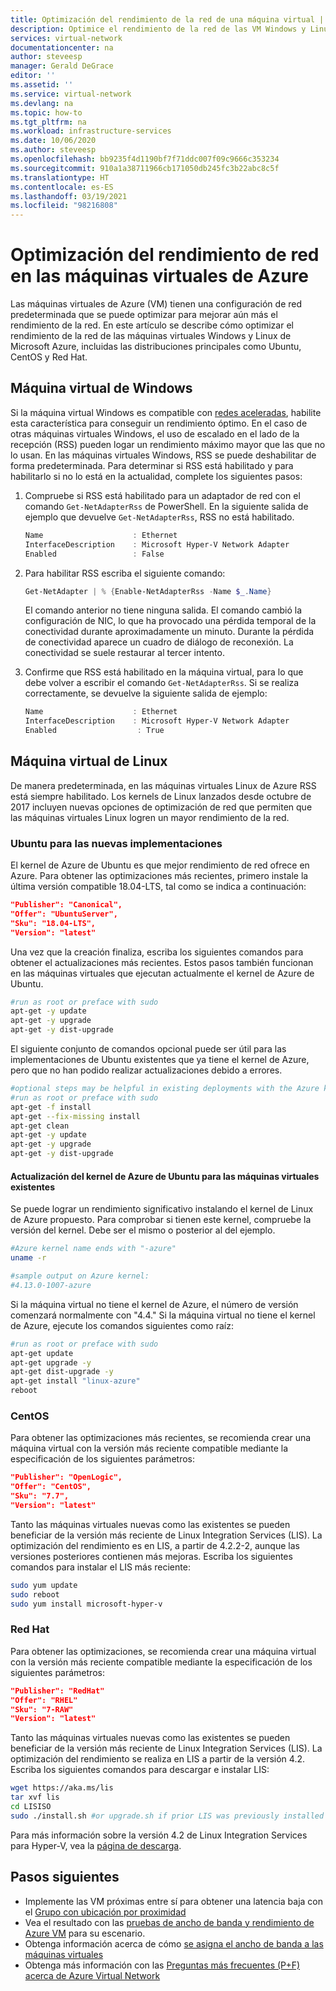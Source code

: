 ```yaml
---
title: Optimización del rendimiento de la red de una máquina virtual | Microsoft Docs
description: Optimice el rendimiento de la red de las VM Windows y Linux de Microsoft Azure, incluidas las distribuciones principales, como Ubuntu, CentOS y Red Hat.
services: virtual-network
documentationcenter: na
author: steveesp
manager: Gerald DeGrace
editor: ''
ms.assetid: ''
ms.service: virtual-network
ms.devlang: na
ms.topic: how-to
ms.tgt_pltfrm: na
ms.workload: infrastructure-services
ms.date: 10/06/2020
ms.author: steveesp
ms.openlocfilehash: bb9235f4d1190bf7f71ddc007f09c9666c353234
ms.sourcegitcommit: 910a1a38711966cb171050db245fc3b22abc8c5f
ms.translationtype: HT
ms.contentlocale: es-ES
ms.lasthandoff: 03/19/2021
ms.locfileid: "98216808"
---
```

# <a name="optimize-network-throughput-for-azure-virtual-machines"></a>Optimización del rendimiento de red en las máquinas virtuales de Azure

Las máquinas virtuales de Azure (VM) tienen una configuración de red predeterminada que se puede optimizar para mejorar aún más el rendimiento de la red. En este artículo se describe cómo optimizar el rendimiento de la red de las máquinas virtuales Windows y Linux de Microsoft Azure, incluidas las distribuciones principales como Ubuntu, CentOS y Red Hat.

## <a name="windows-vm"></a>Máquina virtual de Windows

Si la máquina virtual Windows es compatible con [redes aceleradas](create-vm-accelerated-networking-powershell.md), habilite esta característica para conseguir un rendimiento óptimo. En el caso de otras máquinas virtuales Windows, el uso de escalado en el lado de la recepción (RSS) pueden logar un rendimiento máximo mayor que las que no lo usan. En las máquinas virtuales Windows, RSS se puede deshabilitar de forma predeterminada. Para determinar si RSS está habilitado y para habilitarlo si no lo está en la actualidad, complete los siguientes pasos:

1. Compruebe si RSS está habilitado para un adaptador de red con el comando `Get-NetAdapterRss` de PowerShell. En la siguiente salida de ejemplo que devuelve `Get-NetAdapterRss`, RSS no está habilitado.

    ```powershell
    Name                    : Ethernet
    InterfaceDescription    : Microsoft Hyper-V Network Adapter
    Enabled                 : False
    ```
2. Para habilitar RSS escriba el siguiente comando:

    ```powershell
    Get-NetAdapter | % {Enable-NetAdapterRss -Name $_.Name}
    ```
    El comando anterior no tiene ninguna salida. El comando cambió la configuración de NIC, lo que ha provocado una pérdida temporal de la conectividad durante aproximadamente un minuto. Durante la pérdida de conectividad aparece un cuadro de diálogo de reconexión. La conectividad se suele restaurar al tercer intento.
3. Confirme que RSS está habilitado en la máquina virtual, para lo que debe volver a escribir el comando `Get-NetAdapterRss`. Si se realiza correctamente, se devuelve la siguiente salida de ejemplo:

    ```powershell
    Name                    : Ethernet
    InterfaceDescription    : Microsoft Hyper-V Network Adapter
    Enabled                  : True
    ```

## <a name="linux-vm"></a>Máquina virtual de Linux

De manera predeterminada, en las máquinas virtuales Linux de Azure RSS está siempre habilitado. Los kernels de Linux lanzados desde octubre de 2017 incluyen nuevas opciones de optimización de red que permiten que las máquinas virtuales Linux logren un mayor rendimiento de la red.

### <a name="ubuntu-for-new-deployments"></a>Ubuntu para las nuevas implementaciones

El kernel de Azure de Ubuntu es que mejor rendimiento de red ofrece en Azure. Para obtener las optimizaciones más recientes, primero instale la última versión compatible 18.04-LTS, tal como se indica a continuación:

```json
"Publisher": "Canonical",
"Offer": "UbuntuServer",
"Sku": "18.04-LTS",
"Version": "latest"
```

Una vez que la creación finaliza, escriba los siguientes comandos para obtener el actualizaciones más recientes. Estos pasos también funcionan en las máquinas virtuales que ejecutan actualmente el kernel de Azure de Ubuntu.

```bash
#run as root or preface with sudo
apt-get -y update
apt-get -y upgrade
apt-get -y dist-upgrade
```

El siguiente conjunto de comandos opcional puede ser útil para las implementaciones de Ubuntu existentes que ya tiene el kernel de Azure, pero que no han podido realizar actualizaciones debido a errores.

```bash
#optional steps may be helpful in existing deployments with the Azure kernel
#run as root or preface with sudo
apt-get -f install
apt-get --fix-missing install
apt-get clean
apt-get -y update
apt-get -y upgrade
apt-get -y dist-upgrade
```

#### <a name="ubuntu-azure-kernel-upgrade-for-existing-vms"></a>Actualización del kernel de Azure de Ubuntu para las máquinas virtuales existentes

Se puede lograr un rendimiento significativo instalando el kernel de Linux de Azure propuesto. Para comprobar si tienen este kernel, compruebe la versión del kernel. Debe ser el mismo o posterior al del ejemplo.

```bash
#Azure kernel name ends with "-azure"
uname -r

#sample output on Azure kernel:
#4.13.0-1007-azure
```

Si la máquina virtual no tiene el kernel de Azure, el número de versión comenzará normalmente con "4.4." Si la máquina virtual no tiene el kernel de Azure, ejecute los comandos siguientes como raíz:

```bash
#run as root or preface with sudo
apt-get update
apt-get upgrade -y
apt-get dist-upgrade -y
apt-get install "linux-azure"
reboot
```

### <a name="centos"></a>CentOS

Para obtener las optimizaciones más recientes, se recomienda crear una máquina virtual con la versión más reciente compatible mediante la especificación de los siguientes parámetros:

```json
"Publisher": "OpenLogic",
"Offer": "CentOS",
"Sku": "7.7",
"Version": "latest"
```

Tanto las máquinas virtuales nuevas como las existentes se pueden beneficiar de la versión más reciente de Linux Integration Services (LIS). La optimización del rendimiento es en LIS, a partir de 4.2.2-2, aunque las versiones posteriores contienen más mejoras. Escriba los siguientes comandos para instalar el LIS más reciente:

```bash
sudo yum update
sudo reboot
sudo yum install microsoft-hyper-v
```

### <a name="red-hat"></a>Red Hat

Para obtener las optimizaciones, se recomienda crear una máquina virtual con la versión más reciente compatible mediante la especificación de los siguientes parámetros:

```json
"Publisher": "RedHat"
"Offer": "RHEL"
"Sku": "7-RAW"
"Version": "latest"
```

Tanto las máquinas virtuales nuevas como las existentes se pueden beneficiar de la versión más reciente de Linux Integration Services (LIS). La optimización del rendimiento se realiza en LIS a partir de la versión 4.2. Escriba los siguientes comandos para descargar e instalar LIS:

```bash
wget https://aka.ms/lis
tar xvf lis
cd LISISO
sudo ./install.sh #or upgrade.sh if prior LIS was previously installed
```

Para más información sobre la versión 4.2 de Linux Integration Services para Hyper-V, vea la [página de descarga](https://www.microsoft.com/download/details.aspx?id=55106).

## <a name="next-steps"></a>Pasos siguientes
* Implemente las VM próximas entre sí para obtener una latencia baja con el [Grupo con ubicación por proximidad](../virtual-machines/co-location.md)
* Vea el resultado con las [pruebas de ancho de banda y rendimiento de Azure VM](virtual-network-bandwidth-testing.md) para su escenario.
* Obtenga información acerca de cómo [se asigna el ancho de banda a las máquinas virtuales](virtual-machine-network-throughput.md)
* Obtenga más información con las [Preguntas más frecuentes (P+F) acerca de Azure Virtual Network](virtual-networks-faq.md)